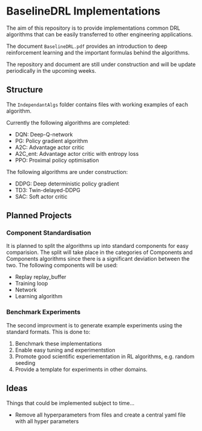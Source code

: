 # BaselineDRL Implementations

The aim of this repository is to provide implementations common DRL algorithms that can be easily transferred to other engineering applications.

The document `BaselineDRL.pdf` provides an introduction to deep reinforcement learning and the important formulas behind the algorithms.

The repository and document are still under construction and will be update periodically in the upcoming weeks.

## Structure

The `IndependantAlgs` folder contains files with working examples of each algorithm.

Currently the following algorithms are completed:
- DQN: Deep-Q-network
- PG: Policy gradient algorithm
- A2C: Advantage actor critic
- A2C_ent: Advantage actor critic with entropy loss
- PPO: Proximal policy optimisation

The following algorithms are under construction:
- DDPG: Deep deterministic policy gradient
- TD3: Twin-delayed-DDPG
- SAC: Soft actor critic

## Planned Projects

### Component Standardisation

It is planned to split the algorithms up into standard components for easy comparision.
The split will take place in the categories of Components and Components algorithms since there is a significant deviation between the two.
The following components will be used:
- Replay replay_buffer
- Training loop
- Network
- Learning algorithm

### Benchmark Experiments

The second improvment is to generate example experiments using the standard formats.
This is done to:
1. Benchmark these implementations
2. Enable easy tuning and experimentstion
3. Promote good scientific experiementation in RL algorithms, e.g. random seeding
4. Provide a template for experiments in other domains.


## Ideas

Things that could be implemented subject to time...

- Remove all hyperparameters from files and create a central yaml file with all hyper parameters

